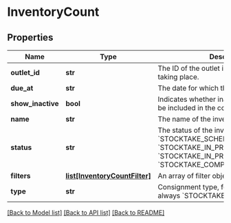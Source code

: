 # InventoryCount

## Properties
Name | Type | Description | Notes
------------ | ------------- | ------------- | -------------
**outlet_id** | **str** | The ID of the outlet in which the count is taking place. | 
**due_at** | **str** | The date for which the count is scheduled. | [optional] 
**show_inactive** | **bool** | Indicates whether inactive products should be included in the count. | [optional] 
**name** | **str** | The name of the inventory count | 
**status** | **str** | The status of the inventory count. One of: &#x60;STOCKTAKE_SCHEDULED&#x60;, &#x60;STOCKTAKE_IN_PROGRESS&#x60;, &#x60;STOCKTAKE_IN_PROGRESS_PROCESSED&#x60;, &#x60;STOCKTAKE_COMPLETE&#x60;. | 
**filters** | [**list[InventoryCountFilter]**](InventoryCountFilter.md) | An array of filter objects. Max 25. | [optional] 
**type** | **str** | Consignment type, for inventory counts always &#x60;STOCKTAKE&#x60; | 

[[Back to Model list]](../README.md#documentation-for-models) [[Back to API list]](../README.md#documentation-for-api-endpoints) [[Back to README]](../README.md)


